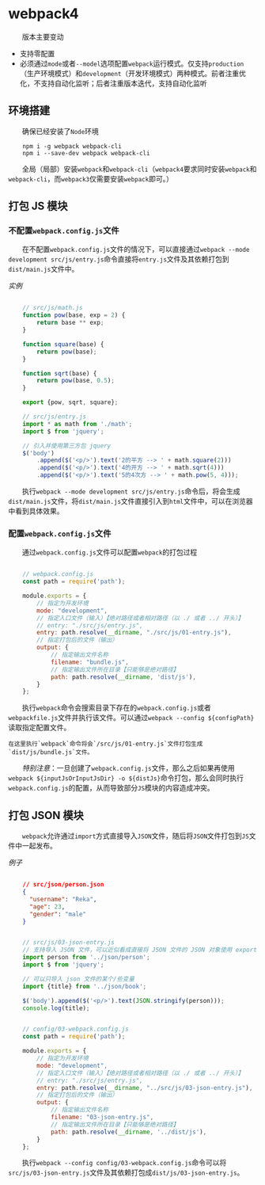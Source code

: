 # webpack4

　　版本主要变动

- 支持零配置
- 必须通过`mode`或者`--model`选项配置`webpack`运行模式。仅支持`production`（生产环境模式）和`development`（开发环境模式）两种模式。前者注重优化，不支持自动化监听；后者注重版本迭代，支持自动化监听


## 环境搭建

　　确保已经安装了`Node`环境

```
    npm i -g webpack webpack-cli
    npm i --save-dev webpack webpack-cli
```

　　全局（局部）安装`webpack`和`webpack-cli`（`webpack4`要求同时安装`webpack`和`webpack-cli`，而`webpack3`仅需要安装`webpack`即可。）

## 打包 JS 模块

### 不配置`webpack.config.js`文件

　　在不配置`webpack.config.js`文件的情况下，可以直接通过`webpack --mode development src/js/entry.js`命令直接将`entry.js`文件及其依赖打包到`dist/main.js`文件中。

*实例*

```javascript

    // src/js/math.js
    function pow(base, exp = 2) {
        return base ** exp;
    }

    function square(base) {
        return pow(base);
    }

    function sqrt(base) {
        return pow(base, 0.5);
    }

    export {pow, sqrt, square};

    // src/js/entry.js
    import * as math from './math';
    import $ from 'jquery';

    // 引入并使用第三方包 jquery
    $('body')
        .append($('<p/>').text('2的平方 --> ' + math.square(2)))
        .append($('<p/>').text('4的开方 --> ' + math.sqrt(4)))
        .append($('<p/>').text('5的4次方 --> ' + math.pow(5, 4)));

```

　　执行`webpack --mode development src/js/entry.js`命令后，将会生成`dist/main.js`文件，将`dist/main.js`文件直接引入到`html`文件中，可以在浏览器中看到具体效果。

### 配置`webpack.config.js`文件

　　通过`webpack.config.js`文件可以配置`webpack`的打包过程

```javascript

    // webpack.config.js
    const path = require('path');

    module.exports = {
        // 指定为开发环境
        mode: "development",
        // 指定入口文件（输入）【绝对路径或者相对路径（以 ./ 或者 ../ 开头）】
        // entry: "./src/js/entry.js",
        entry: path.resolve(__dirname, "./src/js/01-entry.js"),
        // 指定打包后的文件（输出）
        output: {
            // 指定输出文件名称
            filename: "bundle.js",
            // 指定输出文件所在目录【只能够是绝对路径】
            path: path.resolve(__dirname, 'dist/js'),
        }
    };

```

　　执行`webpack`命令会搜索目录下存在的`webpack.config.js`或者`webpackfile.js`文件并执行该文件。可以通过`webpack --config ${configPath}`读取指定配置文件。

    在这里执行`webpack`命令将会`/src/js/01-entry.js`文件打包生成`dist/js/bundle.js`文件。

　　*特别注意*：一旦创建了`webpack.config.js`文件，那么之后如果再使用`webpack ${inputJsOrInputJsDir} -o ${distJs}`命令打包，那么会同时执行`webpack.config.js`的配置，从而导致部分`JS`模块的内容造成冲突。

## 打包 JSON 模块

　　`webpack`允许通过`import`方式直接导入`JSON`文件，随后将`JSON`文件打包到`JS`文件中一起发布。

*例子*

```json

    // src/json/person.json
    {
      "username": "Reka",
      "age": 23,
      "gender": "male"
    }

```

```javascript

    // src/js/03-json-entry.js
    // 支持导入 JSON 文件，可以近似看成直接将 JSON 文件的 JSON 对象使用 export default {} 方式导出
    import person from '../json/person';
    import $ from 'jquery';

    // 可以只导入 json 文件的某个/些变量
    import {title} from '../json/book';

    $('body').append($('<p/>').text(JSON.stringify(person)));
    console.log(title);

```

```javascript

    // config/03-webpack.config.js
    const path = require('path');

    module.exports = {
        // 指定为开发环境
        mode: "development",
        // 指定入口文件（输入）【绝对路径或者相对路径（以 ./ 或者 ../ 开头）】
        // entry: "./src/js/entry.js",
        entry: path.resolve(__dirname, "../src/js/03-json-entry.js"),
        // 指定打包后的文件（输出）
        output: {
            // 指定输出文件名称
            filename: "03-json-entry.js",
            // 指定输出文件所在目录【只能够是绝对路径】
            path: path.resolve(__dirname, '../dist/js'),
        }
    };

```

　　执行`webpack --config config/03-webpack.config.js`命令可以将`src/js/03-json-entry.js`文件及其依赖打包成`dist/js/03-json-entry.js`。



